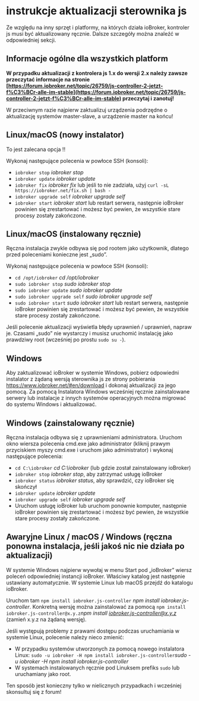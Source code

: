 # instrukcje aktualizacji sterownika js

Ze względu na inny sprzęt i platformy, na których działa ioBroker, kontroler js musi być aktualizowany ręcznie. Dalsze szczegóły można znaleźć w odpowiedniej sekcji.

## Informacje ogólne dla wszystkich platform

**W przypadku aktualizacji z kontrolera js 1.x do wersji 2.x należy zawsze przeczytać informacje na stronie [https://forum.iobroker.net/topic/26759/js-controller-2-jetzt-f%C3%BCr-alle-im-stable](https://forum.iobroker.net/topic/26759/js-controller-2-jetzt-f%C3%BCr-alle-im-stable) przeczytaj i zanotuj!**

W przeciwnym razie najpierw zaktualizuj urządzenia podrzędne o aktualizację systemów master-slave, a urządzenie master na końcu!

## Linux/macOS (nowy instalator)
To jest zalecana opcja !!

Wykonaj następujące polecenia w powłoce SSH (konsoli):
* `iobroker stop` *iobroker stop*
* `iobroker update` *iobroker update*
* `iobroker fix` *iobroker fix* lub jeśli to nie zadziała, użyj `curl -sL https://iobroker.net/fix.sh | bash -`
* `iobroker upgrade self` *iobroker upgrade self*
* `iobroker start` *iobroker start* lub restart serwera, następnie ioBroker powinien się zrestartować i możesz być pewien, że wszystkie stare procesy zostały zakończone.
<!-- copy
iobroker stop
iobroker update
iobroker fix
iobroker upgrade self
iobroker start
-->

## Linux/macOS (instalowany ręcznie)

Ręczna instalacja zwykle odbywa się pod rootem jako użytkownik, dlatego przed poleceniami konieczne jest „sudo”.

Wykonaj następujące polecenia w powłoce SSH (konsoli):
* `cd /opt/iobroker` *cd /opt/iobroker*
* `sudo iobroker stop` *sudo iobroker stop*
* `sudo iobroker update` *sudo iobroker update*
* `sudo iobroker upgrade self` *sudo iobroker upgrade self*
* `sudo iobroker start` *sudo iobroker start* lub restart serwera, następnie ioBroker powinien się zrestartować i możesz być pewien, że wszystkie stare procesy zostały zakończone.
<!-- copy
cd /opt/iobroker
sudo iobroker stop
sudo iobroker upgrade
sudo iobroker upgrade self
sudo iobroker start
-->

Jeśli polecenie aktualizacji wyświetla błędy uprawnień / uprawnień, napraw je. Czasami „sudo” nie wystarczy i musisz uruchomić instalację jako prawdziwy root (wcześniej po prostu `sudo su -`).

## Windows

Aby zaktualizować ioBroker w systemie Windows, pobierz odpowiedni instalator z żądaną wersją sterownika js ze strony pobierania https://www.iobroker.net/#en/download i dokonaj aktualizacji za jego pomocą. Za pomocą Instalatora Windows wcześniej ręcznie zainstalowane serwery lub instalacje z innych systemów operacyjnych można migrować do systemu Windows i aktualizować.

## Windows (zainstalowany ręcznie)

Ręczna instalacja odbywa się z uprawnieniami administratora. Uruchom okno wiersza polecenia cmd.exe jako administrator (kliknij prawym przyciskiem myszy cmd.exe i uruchom jako administrator) i wykonaj następujące polecenia:

* `cd C:\iobroker` *cd C:\iobroker* (lub gdzie został zainstalowany ioBroker)
* `iobroker stop` *iobroker stop*, aby zatrzymać usługę ioBroker
* `iobroker status` *iobroker status*, aby sprawdzić, czy ioBroker się skończył
* `iobroker update` *iobroker update*
* `iobroker upgrade self` *iobroker upgrade self*
* Uruchom usługę ioBroker lub uruchom ponownie komputer, następnie ioBroker powinien się zrestartować i możesz być pewien, że wszystkie stare procesy zostały zakończone.
<!-- copy
cd C:\iobroker
iobroker stop
iobroker status
iobroker update
iobroker upgrade self
-->

## Awaryjne Linux / macOS / Windows (ręczna ponowna instalacja, jeśli jakoś nic nie działa po aktualizacji)

W systemie Windows najpierw wywołaj w menu Start pod „ioBroker” wiersz poleceń odpowiedniej instancji ioBroker. Właściwy katalog jest następnie ustawiany automatycznie. W systemie Linux lub macOS przejdź do katalogu ioBroker.

Uruchom tam `npm install iobroker.js-controller` *npm install iobroker.js-controller*. Konkretną wersję można zainstalować za pomocą `npm install iobroker.js-controller@x.y.z`*npm install iobroker.js-controller@x.y.z* (zamień x.y.z na żądaną wersję).

Jeśli występują problemy z prawami dostępu podczas uruchamiania w systemie Linux, polecenie należy nieco zmienić:

* W przypadku systemów utworzonych za pomocą nowego instalatora Linux: `sudo -u iobroker -H npm install iobroker.js-controller`*sudo -u iobroker -H npm install iobroker.js-controller*
* W systemach instalowanych ręcznie pod Linuksem prefiks `sudo` lub uruchamiany jako root.

Ten sposób jest konieczny tylko w nielicznych przypadkach i wcześniej skonsultuj się z forum!
